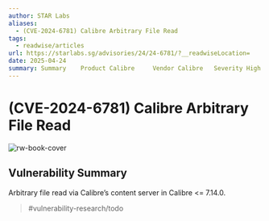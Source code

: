 ```yaml
---
author: STAR Labs
aliases:
  - (CVE-2024-6781) Calibre Arbitrary File Read
tags:
  - readwise/articles
url: https://starlabs.sg/advisories/24/24-6781/?__readwiseLocation=
date: 2025-04-24
summary: Summary    Product Calibre     Vendor Calibre   Severity High - Unprivileged adversaries may exploit software vulnerabilities to perform relative path traversal to achieve arbitrary file read   Affected Versions <= 7.14.0 (latest version as of writing)   Tested Versions 7.14.0   CVE Identifier CVE-2024-6781   CVE Description Improper Limitation of a Pathname to a Restricted Directory (‘Path Traversal’) vulnerability allows Relative Path Traversal   CWE Classification(s) CWE-22 Improper Limitation of a Pathname to a Restricted Directory (‘Path Traversal’)   CAPEC Classification(s) CAPEC-139 Relative Path Traversal    CVSS3.
---
```

# (CVE-2024-6781) Calibre Arbitrary File Read

![rw-book-cover](https://starlabs.sg/logo-white.png)

## Vulnerability Summary

Arbitrary file read via Calibre’s content server in Calibre <= 7.14.0. [](https://read.readwise.io/read/01j5x9xp43dgydvwg41hj8t0yb)
> #vulnerability-research/todo

